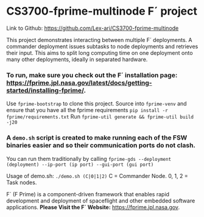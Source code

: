 # CS3700-fprime-multinode F´ project

Link to Github: https://github.com/Lex-ari/CS3700-fprime-multinode

This project demonstrates interacting between multiple F´ deployments. A commander deployment issues subtasks to node deployments and retrieves their input. This aims to split long computing time on one deployment onto many other deployments, ideally in separated hardware.

### To run, make sure you check out the F´ installation page: https://fprime.jpl.nasa.gov/latest/docs/getting-started/installing-fprime/.

Use `fprime-bootstrap` to clone this project.
Source into `fprime-venv` and ensure that you have all the fprime requirements `pip install -r fprime/requirements.txt`
Run `fprime-util generate && fprime-util build -j20`

### A `demo.sh` script is created to make running each of the FSW binaries easier and so their communication ports do not clash. 
You can run them traditionally by calling  `fprime-gds --deployment (deployment) --ip-port (ip port) --gui-port (gui port)`

Usage of demo.sh: `./demo.sh (C|0|1|2)`
C = Commander Node.
0, 1, 2 = Task nodes.


F´ (F Prime) is a component-driven framework that enables rapid development and deployment of spaceflight and other embedded software applications.
**Please Visit the F´ Website:** https://fprime.jpl.nasa.gov.
